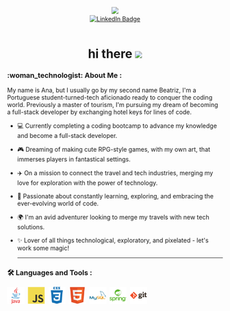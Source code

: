 <div align="center">
  <div id="header">
    <img src="https://media.giphy.com/media/paTz7UZbPfTZFRYnnB/giphy.gif" width="200"/>
  </div>
  <div id="badges">
    <div class="badge">
      <a href="https://www.linkedin.com/in/anaabrantesfonseca/">
        <img src="https://img.shields.io/badge/LinkedIn-blue?style=for-the-badge&logo=linkedin&logoColor=white" alt="LinkedIn Badge"/>
      </a>
    </div>
    <div class="badge">
      <img src="https://komarev.com/ghpvc/?username=imbibs&style=flat-square&color=blue" alt=""/>
    </div>
  </div>

  <h1>
    hi there
    <img src="https://media.giphy.com/media/6T1HnCFAPJtu0xCWNE/giphy.gif" width="40px"/>
  </h1>
</div>

<div style="text-align: left;">
  <h3>:woman_technologist: About Me :</h3>
  <p>
    My name is Ana, but I usually go by my second name Beatriz, I'm a Portuguese student-turned-tech aficionado ready to conquer the coding world. Previously a master of tourism, I'm pursuing my dream of becoming a full-stack developer by exchanging hotel keys for lines of code.
  </p>
</div>

- 💻  Currently completing a coding bootcamp to advance my knowledge and become a full-stack developer.
- 🎮  Dreaming of making cute RPG-style games, with my own art, that immerses players in fantastical settings.
- ✈️  On a mission to connect the travel and tech industries, merging my love for exploration with the power of technology.
- 📖  Passionate about constantly learning, exploring, and embracing the ever-evolving world of code.
- 🌍  I'm an avid adventurer looking to merge my travels with new tech solutions.
- ✨  Lover of all things technological, exploratory, and pixelated - let's work some magic!

  ---

### :hammer_and_wrench: Languages and Tools :
<div>
  <img src="https://github.com/devicons/devicon/blob/master/icons/java/java-original-wordmark.svg" title="Java" alt="Java" width="40" height="40"/>&nbsp;
  <img src="https://github.com/devicons/devicon/blob/master/icons/javascript/javascript-original.svg" title="JavaScript" alt="JavaScript" width="40" height="40"/>&nbsp;
  <img src="https://github.com/devicons/devicon/blob/master/icons/css3/css3-plain-wordmark.svg"  title="CSS3" alt="CSS" width="40" height="40"/>&nbsp;
  <img src="https://github.com/devicons/devicon/blob/master/icons/html5/html5-original.svg" title="HTML5" alt="HTML" width="40" height="40"/>&nbsp;
  <img src="https://github.com/devicons/devicon/blob/master/icons/mysql/mysql-original-wordmark.svg" title="MySQL"  alt="MySQL" width="40" height="40"/>&nbsp; 
    <img src="https://github.com/devicons/devicon/blob/master/icons/spring/spring-original-wordmark.svg" title="Spring" alt="Spring" width="40" height="40"/>&nbsp;
  <img src="https://github.com/devicons/devicon/blob/master/icons/git/git-original-wordmark.svg" title="Git" **alt="Git" width="40" height="40"/>
</div>
